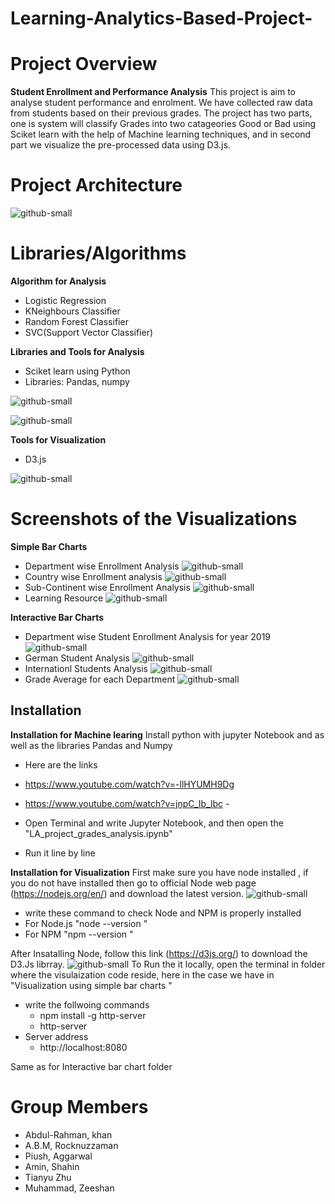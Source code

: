 # Learning-Analytics-Based-Project-
# Project Overview
  **Student Enrollment and Performance Analysis**
  This project is aim to analyse student performance and enrolment.  We have collected raw data from students based on their previous grades. The project has two parts, one is system will classify Grades into two catageories Good or Bad using Sciket learn with the help of Machine learning techniques, and in second part we visualize the pre-processed data using D3.js.
# Project Architecture

![github-small](https://user-images.githubusercontent.com/41241181/52514869-e76b1200-2c15-11e9-868c-de81e0f0f0b8.png)

# Libraries/Algorithms
**Algorithm for Analysis**
- Logistic Regression
- KNeighbours Classifier
- Random Forest Classifier 
- SVC(Support Vector Classifier)

**Libraries and Tools for Analysis**
- Sciket learn using Python
- Libraries: Pandas, numpy
	
	
 ![github-small](https://user-images.githubusercontent.com/41241181/52512081-5f7c0c80-2c03-11e9-9450-a6833f67adeb.png)
 
 ![github-small](https://user-images.githubusercontent.com/41241181/52512106-7ae71780-2c03-11e9-975f-62202d529dc6.png)

**Tools for Visualization**
 - D3.js 
 
 ![github-small](https://user-images.githubusercontent.com/41241181/52514899-226d4580-2c16-11e9-9c0b-e3d91c7533bd.png)

 

# Screenshots of the Visualizations
**Simple Bar Charts**
- Department wise Enrollment Analysis 
![github-small](https://user-images.githubusercontent.com/41241181/52512797-2ba2e600-2c07-11e9-9f09-e5493fbc425b.png)
- Country wise Enrollment analysis 
![github-small](https://user-images.githubusercontent.com/41241181/52512800-2d6ca980-2c07-11e9-8cd7-41f329965eef.png)
- Sub-Continent wise Enrollment Analysis 
![github-small](https://user-images.githubusercontent.com/41241181/52512802-2f366d00-2c07-11e9-8396-fadd5878a26a.png)
- Learning Resource 
![github-small](https://user-images.githubusercontent.com/41241181/52512804-30679a00-2c07-11e9-919b-fa1f0ed80b46.png)

**Interactive Bar Charts**
- Department wise Student Enrollment Analysis for year 2019
![github-small](https://user-images.githubusercontent.com/41241181/52513091-c819b800-2c08-11e9-88ce-99881fe4cdaf.png)
- German Student Analysis 
![github-small](https://user-images.githubusercontent.com/41241181/52513094-cb14a880-2c08-11e9-9a3e-0d6767f5018c.png)
- Internationl Students Analysis
![github-small](https://user-images.githubusercontent.com/41241181/52513095-ccde6c00-2c08-11e9-9bdf-33bb0f8d7082.png)
- Grade Average for each Department 
![github-small](https://user-images.githubusercontent.com/41241181/52513097-ce0f9900-2c08-11e9-8615-4d75981dd8ac.png)

## Installation
**Installation for Machine learing**
Install python with jupyter Notebook and as well as the libraries Pandas and Numpy 

- Here are the links 

- https://www.youtube.com/watch?v=-llHYUMH9Dg

- https://www.youtube.com/watch?v=jnpC_Ib_lbc
                 - 

- Open Terminal and write Jupyter Notebook, and then open the "LA_project_grades_analysis.ipynb" 
- Run it line by line 

**Installation for Visualization**
First make sure you have node installed , if you do not have installed then go to official Node web page (https://nodejs.org/en/) and download the latest version. 
![github-small](https://user-images.githubusercontent.com/41241181/52513674-acb0ac00-2c0c-11e9-9b87-3f36287926ba.png)

- write these command to check Node and NPM is properly installed 
- For Node.js "node --version "
- For NPM  "npm --version "

After Insatalling Node, follow this link (https://d3js.org/) to download the D3.Js librray.
![github-small](https://user-images.githubusercontent.com/41241181/52513614-4035ad00-2c0c-11e9-8a32-fc4499a5d3d6.png)
To Run the it locally, open the terminal in folder where the visulaization code reside, here in the case we have in "Visualization using simple bar charts " 
- write the follwoing commands 
  - npm install -g http-server
  - http-server 
- Server address
  -  http://localhost:8080
  
Same as for Interactive bar chart folder 

# Group Members
- Abdul-Rahman, khan 
- A.B.M, Rocknuzzaman 
- Piush, Aggarwal
- Amin, Shahin 
- Tianyu Zhu
- Muhammad, Zeeshan 
